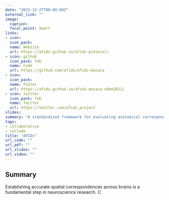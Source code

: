 ```yaml
---
date: "2022-12-27T00:00:00Z"
external_link: ""
image:
  caption:
  focal_point: Smart
links:
- icon:
  icon_pack:
  name: Website
  url: https://afids.github.io/afids-protocol/
- icon: github
  icon_pack: fab
  name: Code
  url: https://github.com/afids/afids-macaca
- icon:
  icon_pack:
  name: Poster
  url: https://afids.github.io/afids-macaca-ohbm2021/
- icon: twitter
  icon_pack: fab
  name: Twitter
  url: https://twitter.com/afids_project
slides:
summary: "A standardized framework for evaluating anatomical correspondence between primate brains"
tags:
- collaborative
- include
title: "AFIDs"
url_code: ""
url_pdf: ""
url_slides: ""
url_video: ""
---
```


## Summary
Establishing accurate spatial correspondences across brains is a fundamental step in neuroscience research. C